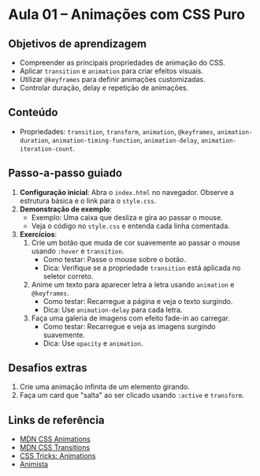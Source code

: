 # Aula 01 – Animações com CSS Puro

## Objetivos de aprendizagem
- Compreender as principais propriedades de animação do CSS.
- Aplicar `transition` e `animation` para criar efeitos visuais.
- Utilizar `@keyframes` para definir animações customizadas.
- Controlar duração, delay e repetição de animações.

## Conteúdo
- Propriedades: `transition`, `transform`, `animation`, `@keyframes`, `animation-duration`, `animation-timing-function`, `animation-delay`, `animation-iteration-count`.

## Passo-a-passo guiado
1. **Configuração inicial**: Abra o `index.html` no navegador. Observe a estrutura básica e o link para o `style.css`.
2. **Demonstração de exemplo**:
   - Exemplo: Uma caixa que desliza e gira ao passar o mouse.
   - Veja o código no `style.css` e entenda cada linha comentada.
3. **Exercícios**:
   1. Crie um botão que muda de cor suavemente ao passar o mouse usando `:hover` e `transition`.
      - Como testar: Passe o mouse sobre o botão.
      - Dica: Verifique se a propriedade `transition` está aplicada no seletor correto.
   2. Anime um texto para aparecer letra a letra usando `animation` e `@keyframes`.
      - Como testar: Recarregue a página e veja o texto surgindo.
      - Dica: Use `animation-delay` para cada letra.
   3. Faça uma galeria de imagens com efeito fade-in ao carregar.
      - Como testar: Recarregue e veja as imagens surgindo suavemente.
      - Dica: Use `opacity` e `animation`.

## Desafios extras
1. Crie uma animação infinita de um elemento girando.
2. Faça um card que "salta" ao ser clicado usando `:active` e `transform`.

## Links de referência
- [MDN CSS Animations](https://developer.mozilla.org/pt-BR/docs/Web/CSS/animation)
- [MDN CSS Transitions](https://developer.mozilla.org/pt-BR/docs/Web/CSS/transition)
- [CSS Tricks: Animations](https://css-tricks.com/almanac/properties/a/animation/)
- [Animista](https://animista.net)
